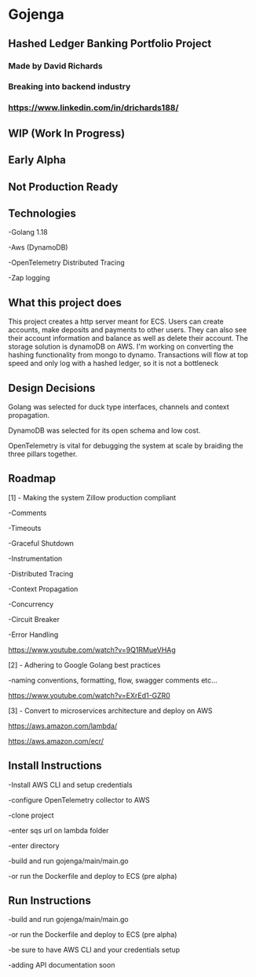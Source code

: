 # Gojenga
## Hashed Ledger Banking Portfolio Project

### Made by David Richards
### Breaking into backend industry
### https://www.linkedin.com/in/drichards188/

## **WIP (Work In Progress)**

## **Early Alpha**

## **Not Production Ready**

## Technologies
-Golang 1.18

-Aws (DynamoDB)

-OpenTelemetry Distributed Tracing

-Zap logging

## **What this project does**<br>
This project creates a http server meant for ECS. Users can create accounts, make deposits and payments to
other users. They can also see their account information and balance as well as delete their account. The storage solution 
is dynamoDB on AWS. I'm working on converting the hashing functionality from mongo to dynamo. Transactions will flow 
at top speed and only log with a hashed ledger, so it is not a bottleneck

## **Design Decisions**<br>
Golang was selected for duck type interfaces, channels and context propagation.

DynamoDB was selected for its open schema and low cost.

OpenTelemetry is vital for debugging the system at scale by braiding the three pillars together.

## **Roadmap**<br>
[1] - Making the system Zillow production compliant

-Comments

-Timeouts

-Graceful Shutdown

-Instrumentation

-Distributed Tracing

-Context Propagation

-Concurrency

-Circuit Breaker

-Error Handling

https://www.youtube.com/watch?v=9Q1RMueVHAg

[2] - Adhering to Google Golang best practices

-naming conventions, formatting, flow, swagger comments etc...

https://www.youtube.com/watch?v=EXrEd1-GZR0

[3] - Convert to microservices architecture and deploy on AWS

https://aws.amazon.com/lambda/

https://aws.amazon.com/ecr/

## **Install Instructions**<br>
-Install AWS CLI and setup credentials

-configure OpenTelemetry collector to AWS

-clone project

-enter sqs url on lambda folder

-enter directory

-build and run gojenga/main/main.go

-or run the Dockerfile and deploy to ECS (pre alpha)

## **Run Instructions**<br>

-build and run gojenga/main/main.go

-or run the Dockerfile and deploy to ECS (pre alpha)

-be sure to have AWS CLI and your credentials setup

-adding API documentation soon